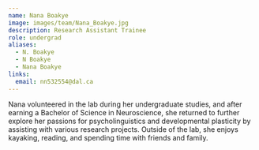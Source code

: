 ```yaml
---
name: Nana Boakye
image: images/team/Nana_Boakye.jpg
description: Research Assistant Trainee
role: undergrad
aliases:
  - N. Boakye
  - N Boakye
  - Nana Boakye
links:
  email: nn532554@dal.ca
---
```


Nana volunteered in the lab during her undergraduate studies, and after earning a Bachelor of Science in Neuroscience, she returned to further explore her passions for psycholinguistics and developmental plasticity by assisting with various research projects. Outside of the lab, she enjoys kayaking, reading, and spending time with friends and family.
